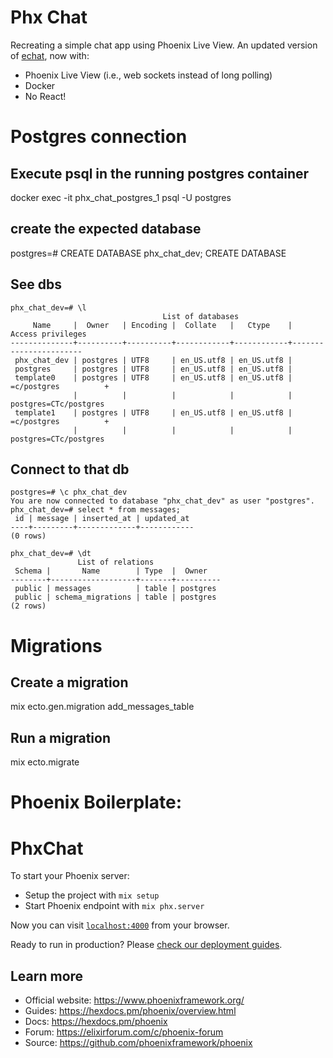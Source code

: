# Phx Chat

Recreating a simple chat app using Phoenix Live View. An updated version of [echat](https://github.com/eqmvii/echat), now with:

* Phoenix Live View (i.e., web sockets instead of long polling)
* Docker
* No React!

# Postgres connection

## Execute psql in the running postgres container

docker exec -it phx_chat_postgres_1 psql -U postgres

## create the expected database

postgres=# CREATE DATABASE phx_chat_dev;
CREATE DATABASE

## See dbs

```
phx_chat_dev=# \l
                                  List of databases
     Name     |  Owner   | Encoding |  Collate   |   Ctype    |   Access privileges
--------------+----------+----------+------------+------------+-----------------------
 phx_chat_dev | postgres | UTF8     | en_US.utf8 | en_US.utf8 |
 postgres     | postgres | UTF8     | en_US.utf8 | en_US.utf8 |
 template0    | postgres | UTF8     | en_US.utf8 | en_US.utf8 | =c/postgres          +
              |          |          |            |            | postgres=CTc/postgres
 template1    | postgres | UTF8     | en_US.utf8 | en_US.utf8 | =c/postgres          +
              |          |          |            |            | postgres=CTc/postgres
```

## Connect to that db

```
postgres=# \c phx_chat_dev
You are now connected to database "phx_chat_dev" as user "postgres".
phx_chat_dev=# select * from messages;
 id | message | inserted_at | updated_at
----+---------+-------------+------------
(0 rows)

phx_chat_dev=# \dt
               List of relations
 Schema |       Name        | Type  |  Owner
--------+-------------------+-------+----------
 public | messages          | table | postgres
 public | schema_migrations | table | postgres
(2 rows)
```

# Migrations

## Create a migration

mix ecto.gen.migration add_messages_table

## Run a migration

 mix ecto.migrate

# Phoenix Boilerplate:

# PhxChat

To start your Phoenix server:

  * Setup the project with `mix setup`
  * Start Phoenix endpoint with `mix phx.server`

Now you can visit [`localhost:4000`](http://localhost:4000) from your browser.

Ready to run in production? Please [check our deployment guides](https://hexdocs.pm/phoenix/deployment.html).

## Learn more

  * Official website: https://www.phoenixframework.org/
  * Guides: https://hexdocs.pm/phoenix/overview.html
  * Docs: https://hexdocs.pm/phoenix
  * Forum: https://elixirforum.com/c/phoenix-forum
  * Source: https://github.com/phoenixframework/phoenix
